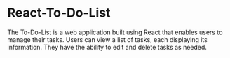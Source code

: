 # React-To-Do-List
The To-Do-List is a web application built using React that enables users to manage their tasks. Users can view a list of tasks, each displaying its information. They have the ability to edit and delete tasks as needed.
